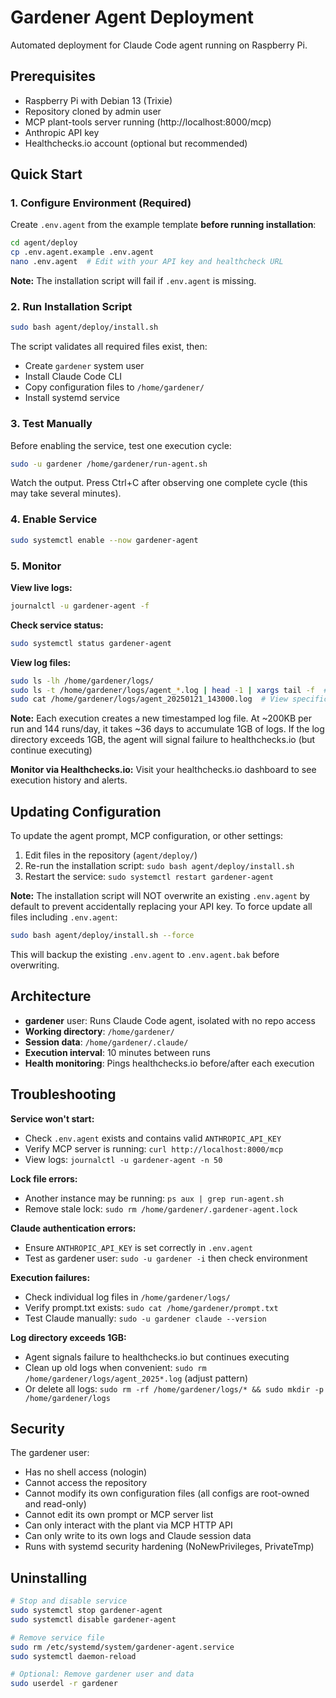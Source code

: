 # Gardener Agent Deployment

Automated deployment for Claude Code agent running on Raspberry Pi.

## Prerequisites

- Raspberry Pi with Debian 13 (Trixie)
- Repository cloned by admin user
- MCP plant-tools server running (http://localhost:8000/mcp)
- Anthropic API key
- Healthchecks.io account (optional but recommended)

## Quick Start

### 1. Configure Environment (Required)

Create `.env.agent` from the example template **before running installation**:

```bash
cd agent/deploy
cp .env.agent.example .env.agent
nano .env.agent  # Edit with your API key and healthcheck URL
```

**Note:** The installation script will fail if `.env.agent` is missing.

### 2. Run Installation Script

```bash
sudo bash agent/deploy/install.sh
```

The script validates all required files exist, then:
- Create `gardener` system user
- Install Claude Code CLI
- Copy configuration files to `/home/gardener/`
- Install systemd service

### 3. Test Manually

Before enabling the service, test one execution cycle:

```bash
sudo -u gardener /home/gardener/run-agent.sh
```

Watch the output. Press Ctrl+C after observing one complete cycle (this may take several minutes).

### 4. Enable Service

```bash
sudo systemctl enable --now gardener-agent
```

### 5. Monitor

**View live logs:**
```bash
journalctl -u gardener-agent -f
```

**Check service status:**
```bash
sudo systemctl status gardener-agent
```

**View log files:**
```bash
sudo ls -lh /home/gardener/logs/
sudo ls -t /home/gardener/logs/agent_*.log | head -1 | xargs tail -f  # Follow latest
sudo cat /home/gardener/logs/agent_20250121_143000.log  # View specific log
```

**Note:** Each execution creates a new timestamped log file. At ~200KB per run and 144 runs/day, it takes ~36 days to accumulate 1GB of logs. If the log directory exceeds 1GB, the agent will signal failure to healthchecks.io (but continue executing)

**Monitor via Healthchecks.io:**
Visit your healthchecks.io dashboard to see execution history and alerts.

## Updating Configuration

To update the agent prompt, MCP configuration, or other settings:

1. Edit files in the repository (`agent/deploy/`)
2. Re-run the installation script: `sudo bash agent/deploy/install.sh`
3. Restart the service: `sudo systemctl restart gardener-agent`

**Note:** The installation script will NOT overwrite an existing `.env.agent` by default to prevent accidentally replacing your API key. To force update all files including `.env.agent`:

```bash
sudo bash agent/deploy/install.sh --force
```

This will backup the existing `.env.agent` to `.env.agent.bak` before overwriting.

## Architecture

- **gardener** user: Runs Claude Code agent, isolated with no repo access
- **Working directory**: `/home/gardener/`
- **Session data**: `/home/gardener/.claude/`
- **Execution interval**: 10 minutes between runs
- **Health monitoring**: Pings healthchecks.io before/after each execution

## Troubleshooting

**Service won't start:**
- Check `.env.agent` exists and contains valid `ANTHROPIC_API_KEY`
- Verify MCP server is running: `curl http://localhost:8000/mcp`
- View logs: `journalctl -u gardener-agent -n 50`

**Lock file errors:**
- Another instance may be running: `ps aux | grep run-agent.sh`
- Remove stale lock: `sudo rm /home/gardener/.gardener-agent.lock`

**Claude authentication errors:**
- Ensure `ANTHROPIC_API_KEY` is set correctly in `.env.agent`
- Test as gardener user: `sudo -u gardener -i` then check environment

**Execution failures:**
- Check individual log files in `/home/gardener/logs/`
- Verify prompt.txt exists: `sudo cat /home/gardener/prompt.txt`
- Test Claude manually: `sudo -u gardener claude --version`

**Log directory exceeds 1GB:**
- Agent signals failure to healthchecks.io but continues executing
- Clean up old logs when convenient: `sudo rm /home/gardener/logs/agent_2025*.log` (adjust pattern)
- Or delete all logs: `sudo rm -rf /home/gardener/logs/* && sudo mkdir -p /home/gardener/logs`

## Security

The gardener user:
- Has no shell access (nologin)
- Cannot access the repository
- Cannot modify its own configuration files (all configs are root-owned and read-only)
- Cannot edit its own prompt or MCP server list
- Can only interact with the plant via MCP HTTP API
- Can only write to its own logs and Claude session data
- Runs with systemd security hardening (NoNewPrivileges, PrivateTmp)

## Uninstalling

```bash
# Stop and disable service
sudo systemctl stop gardener-agent
sudo systemctl disable gardener-agent

# Remove service file
sudo rm /etc/systemd/system/gardener-agent.service
sudo systemctl daemon-reload

# Optional: Remove gardener user and data
sudo userdel -r gardener
```
